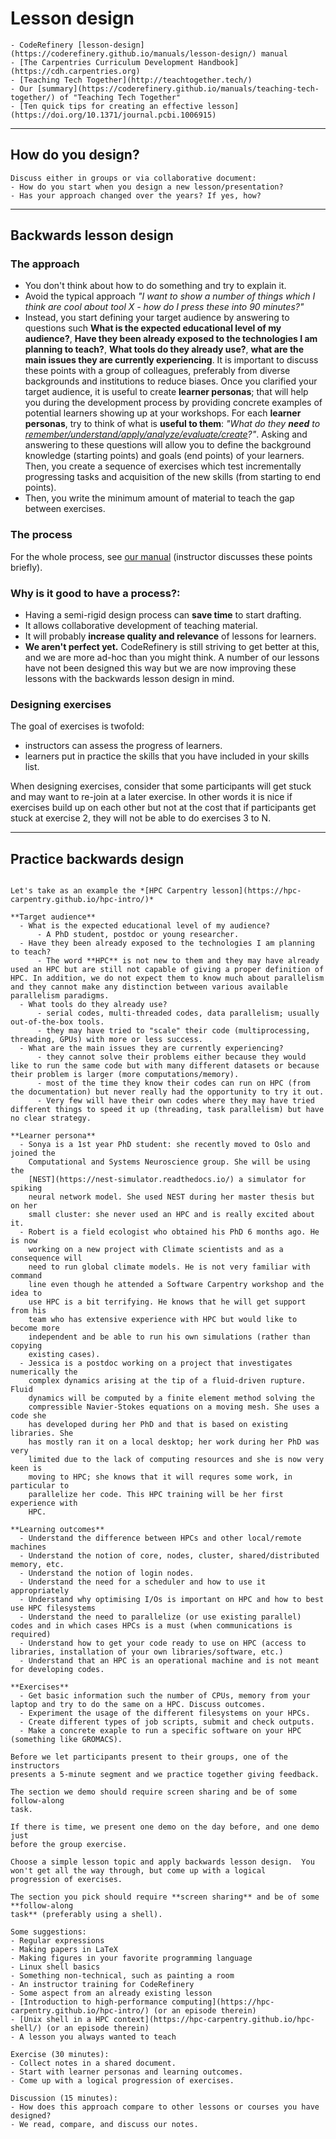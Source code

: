 # Lesson design

```{prereq} Recommended reading
- CodeRefinery [lesson-design](https://coderefinery.github.io/manuals/lesson-design/) manual
- [The Carpentries Curriculum Development Handbook](https://cdh.carpentries.org)
- [Teaching Tech Together](http://teachtogether.tech/)
- Our [summary](https://coderefinery.github.io/manuals/teaching-tech-together/) of "Teaching Tech Together"
- [Ten quick tips for creating an effective lesson](https://doi.org/10.1371/journal.pcbi.1006915)
```

---

## How do you design?

```{discussion}
Discuss either in groups or via collaborative document:
- How do you start when you design a new lesson/presentation?
- Has your approach changed over the years? If yes, how?
```

---

## Backwards lesson design

### The approach

- You don't think about how to do something and try to explain it.
- Avoid the typical approach *"I want to show a number of things which I think are cool about
  tool X - how do I press these into 90 minutes?"*
- Instead, you start defining your target audience by answering to questions
  such **What is the expected educational level of my audience?**, **Have they
  been already exposed to the technologies I am planning to teach?**, **What
  tools do they already use?**, **what are the main issues they are currently
  experiencing**. It is important to discuss these points with a group of
  colleagues, preferably from diverse backgrounds and institutions to reduce
  biases. Once you clarified your target audience, it is useful to create
  **learner personas**; that will help you during the development process by
  providing concrete examples of potential learners showing up at your
  workshops. For each **learner personas**, try to think of what is **useful to
  them**: *"What do they **need** to
  [remember/understand/apply/analyze/evaluate/create](https://coderefinery.github.io/instructor-training/03-teaching-style/#using-bloom-s-taxonomy-to-write-effective-learning-objectives)?"*.
  Asking and answering to these questions will allow you to define the
  background knowledge (starting points) and goals (end points) of your
  learners.  Then, you create a sequence of exercises which test incrementally
  progressing tasks and acquisition of the new skills (from starting to end
  points).
- Then, you write the minimum amount
  of material to teach the gap between exercises.

### The process

For the whole process, see [our
manual](https://coderefinery.github.io/manuals/lesson-design/#backwards-lesson-design)
(instructor discusses these points briefly).


### Why is it good to have a process?:

- Having a semi-rigid design process can **save time** to start drafting.
- It allows collaborative development of teaching material.
- It will probably **increase quality and relevance** of lessons for learners.
- **We aren't perfect yet.**  CodeRefinery is still striving to get
  better at this, and we are more ad-hoc than you might think.
  A number of our lessons have not been designed this way but we are now improving
  these lessons with the backwards lesson design in mind.


### Designing exercises


The goal of exercises is twofold:
- instructors can assess the progress of learners.
- learners put in practice the skills that you have included in your skills list.

When designing exercises, consider that some participants will get stuck
and may want to re-join at a later exercise. In other words it is nice
if exercises build up on each other but not at the cost that if participants
get stuck at exercise 2, they will not be able to do exercises 3 to N.

---

## Practice backwards design


```{discussion} The goal here is to discuss and provide examples on backwards-design of a lesson.

Let's take as an example the *[HPC Carpentry lesson](https://hpc-carpentry.github.io/hpc-intro/)*

**Target audience**
  - What is the expected educational level of my audience?
      - A PhD student, postdoc or young researcher.
  - Have they been already exposed to the technologies I am planning to teach?
      - The word **HPC** is not new to them and they may have already used an HPC but are still not capable of giving a proper definition of HPC. In addition, we do not expect them to know much about parallelism and they cannot make any distinction between various available parallelism paradigms.
  - What tools do they already use?
      - serial codes, multi-threaded codes, data parallelism; usually out-of-the-box tools.
      - they may have tried to "scale" their code (multiprocessing, threading, GPUs) with more or less success.
  - What are the main issues they are currently experiencing?
      - they cannot solve their problems either because they would like to run the same code but with many different datasets or because their problem is larger (more computations/memory).
      - most of the time they know their codes can run on HPC (from the documentation) but never really had the opportunity to try it out.
      - Very few will have their own codes where they may have tried different things to speed it up (threading, task parallelism) but have no clear strategy.

**Learner persona**
  - Sonya is a 1st year PhD student: she recently moved to Oslo and joined the
    Computational and Systems Neuroscience group. She will be using the
    [NEST](https://nest-simulator.readthedocs.io/) a simulator for spiking
    neural network model. She used NEST during her master thesis but on her
    small cluster: she never used an HPC and is really excited about it.
  - Robert is a field ecologist who obtained his PhD 6 months ago. He is now
    working on a new project with Climate scientists and as a consequence will
    need to run global climate models. He is not very familiar with command
    line even though he attended a Software Carpentry workshop and the idea to
    use HPC is a bit terrifying. He knows that he will get support from his
    team who has extensive experience with HPC but would like to become more
    independent and be able to run his own simulations (rather than copying
    existing cases).
  - Jessica is a postdoc working on a project that investigates numerically the
    complex dynamics arising at the tip of a fluid-driven rupture. Fluid
    dynamics will be computed by a finite element method solving the
    compressible Navier-Stokes equations on a moving mesh. She uses a code she
    has developed during her PhD and that is based on existing libraries. She
    has mostly ran it on a local desktop; her work during her PhD was very
    limited due to the lack of computing resources and she is now very keen is
    moving to HPC; she knows that it will requres some work, in particular to
    parallelize her code. This HPC training will be her first experience with
    HPC.

**Learning outcomes**
  - Understand the difference between HPCs and other local/remote machines
  - Understand the notion of core, nodes, cluster, shared/distributed memory, etc.
  - Understand the notion of login nodes.
  - Understand the need for a scheduler and how to use it appropriately
  - Understand why optimising I/Os is important on HPC and how to best use HPC filesystems
  - Understand the need to parallelize (or use existing parallel) codes and in which cases HPCs is a must (when communications is required)
  - Understand how to get your code ready to use on HPC (access to libraries, installation of your own libraries/software, etc.)
  - Understand that an HPC is an operational machine and is not meant for developing codes.

**Exercises**
  - Get basic information such the number of CPUs, memory from your laptop and try to do the same on a HPC. Discuss outcomes.
  - Experiment the usage of the different filesystems on your HPCs.
  - Create different types of job scripts, submit and check outputs.
  - Make a concrete exaple to run a specific software on your HPC (something like GROMACS).
```

```{challenge} Demo
Before we let participants present to their groups, one of the instructors
presents a 5-minute segment and we practice together giving feedback.

The section we demo should require screen sharing and be of some follow-along
task.

If there is time, we present one demo on the day before, and one demo just
before the group exercise.
```

```{challenge} Exercise
Choose a simple lesson topic and apply backwards lesson design.  You
won't get all the way through, but come up with a logical
progression of exercises.

The section you pick should require **screen sharing** and be of some **follow-along
task** (preferably using a shell).

Some suggestions:
- Regular expressions
- Making papers in LaTeX
- Making figures in your favorite programming language
- Linux shell basics
- Something non-technical, such as painting a room
- An instructor training for CodeRefinery
- Some aspect from an already existing lesson
- [Introduction to high-performance computing](https://hpc-carpentry.github.io/hpc-intro/) (or an episode therein)
- [Unix shell in a HPC context](https://hpc-carpentry.github.io/hpc-shell/) (or an episode therein)
- A lesson you always wanted to teach

Exercise (30 minutes):
- Collect notes in a shared document.
- Start with learner personas and learning outcomes.
- Come up with a logical progression of exercises.

Discussion (15 minutes):
- How does this approach compare to other lessons or courses you have designed?
- We read, compare, and discuss our notes.
```
